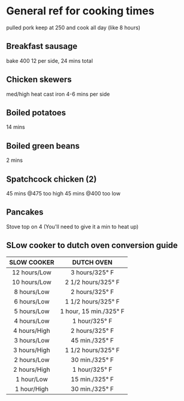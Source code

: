 # General ref for cooking times

pulled pork keep at 250 and cook all day (like 8 hours)

## Breakfast sausage

bake 400 12 per side, 24 mins total

## Chicken skewers

med/high heat cast iron
4-6 mins per side

## Boiled potatoes

14 mins

## Boiled green beans

2 mins

## Spatchcock chicken (2)

45 mins @475 too high
45 mins @400 too low

## Pancakes

Stove top on 4
(You'll need to give it a min to heat up)

## SLow cooker to dutch oven conversion guide

| SLOW COOKER  | DUTCH OVEN             |
|:------------:|:----------------------:|
| 12 hours/Low | 3 hours/325° F         |
| 10 hours/Low | 2 1/2 hours/325° F     |
| 8 hours/Low  | 2 hours/325° F         |
| 6 hours/Low  | 1 1/2 hours/325° F     |
| 5 hours/Low  | 1 hour, 15 min./325° F |
| 4 hours/Low  | 1 hour/325° F          |
| 4 hours/High | 2 hours/325° F         |
| 3 hours/Low  | 45 min./325° F         |
| 3 hours/High | 1 1/2 hours/325° F     |
| 2 hours/Low  | 30 min./325° F         |
| 2 hours/High | 1 hour/325° F          |
| 1 hour/Low   | 15 min./325° F         |
| 1 hour/High  | 30 min./325° F         |
